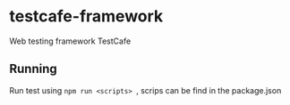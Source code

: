 # testcafe-framework
Web testing framework TestCafe

## Running

Run test using ``npm run <scripts> ``, scrips can be find in the package.json

